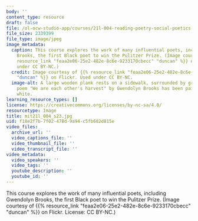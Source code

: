 ```yaml
---
body: ''
content_type: resource
draft: false
file: /ol-ocw-studio-app/courses/21l-004-reading-poetry-social-poetics-spring-2023/mit21l_004_s23.jpg
file_size: 2339399
file_type: image/jpeg
image_metadata:
  caption: This course explores the work of many influential poets, including Gwendolyn
    Brooks, the first Black poet to win the Pulitzer Prize. (Image courtesy of {{%
    resource_link "feaa2e06-25e2-482e-8c6e-9233170cbecc" "duncan" %}} on Flickr. Used
    under CC BY-NC.)
  credit: Image courtesy of {{% resource_link "feaa2e06-25e2-482e-8c6e-9233170cbecc"
    "duncan" %}} on Flickr. Used under CC BY-NC.
  image-alt: A large wooden plank rests on a sidewalk, surrounded by greenery. The
    poem "We are each other's harvest" by Gwendolyn Brooks has been painted on in
    white.
learning_resource_types: []
license: https://creativecommons.org/licenses/by-nc-sa/4.0/
resourcetype: Image
title: mit21l_004_s23.jpg
uid: f18e2f7b-7f02-478d-9a94-c5fb682d815e
video_files:
  archive_url: ''
  video_captions_file: ''
  video_thumbnail_file: ''
  video_transcript_file: ''
video_metadata:
  video_speakers: ''
  video_tags: ''
  youtube_description: ''
  youtube_id: ''
---
```

This course explores the work of many influential poets, including Gwendolyn Brooks, the first Black poet to win the Pulitzer Prize. (Image courtesy of {{% resource_link "feaa2e06-25e2-482e-8c6e-9233170cbecc" "duncan" %}} on Flickr. License: CC BY-NC.)